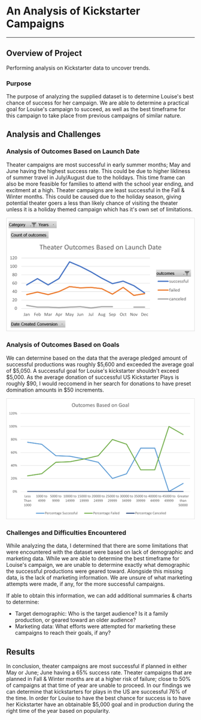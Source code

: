 # An Analysis of Kickstarter Campaigns

---

## Overview of Project
Performing analysis on Kickstarter data to uncover trends.
### Purpose
  The purpose of analyzing the supplied dataset is to determine Louise's best chance of success for her campaign. We are able to determine a practical goal for Louise's campaign to succeed, as well as the best timeframe for this campaign to take place from previous campaigns of similar nature.
## Analysis and Challenges

### Analysis of Outcomes Based on Launch Date
   Theater campaigns are most successful in early summer months; May and June having the highest success rate. This could be due to higher likliness of summer travel in July/August due to the holidays. This time frame can also be more feasible for families to attend with the school year ending, and excitment at a high.
   Theater campaigns are least successful in the Fall & Winter months. This could be caused due to the holiday season, giving potential theater goers a less than likely chance of visiting the theater unless it is a holiday themed campaign which has it's own set of limitations.

![Theater_Outcomes_vs_Launch](https://raw.githubusercontent.com/aquinn107/kickstarter-analysis/main/Resources/Theater%20Outcomes%20vs%20Launch.png)

### Analysis of Outcomes Based on Goals
   We can determine based on the data that the average pledged amount of successful productions was roughly $5,600 and exceeded the average goal of $5,050. A successful goal for Louise's kickstarter shouldn't exceed $5,000. As the average donation of successful US Kickstarter Plays is roughly $90, I would reccomend in her search for donations to have preset domination amounts in $50 increments.

![Outcomes_vs_Goals](https://raw.githubusercontent.com/aquinn107/kickstarter-analysis/main/Resources/Outcomes%20vs%20Goals.png)

### Challenges and Difficulties Encountered
   While analyzing the data, I determined that there are some limitations that were encountered with the dataset were based on lack of demographic and marketing data. While we are able to determine the best timeframe for Louise's campaign, we are unable to determine exactly what demographic the successful productions were geared toward. Alongside this missing data, is the lack of marketing information. We are unsure of what marketing attempts were made, if any, for the more successful campaigns. 

If able to obtain this information, we can add additional summaries & charts to determine:

- Target demographic: Who is the target audience? Is it a family production, or geared toward an older audience?
- Marketing data: What efforts were attempted for marketing these campaigns to reach their goals, if any?
## Results

   In conclusion, theater campaigns are most successful if planned in either May or June; June having a 65% success rate. Theater campaigns that are planned in Fall & Winter months are at a higher risk of failure; close to 50% of campaigns at that time of year are unable to proceed. In our findings we can determine that kickstarters for plays in the US are successful 76% of the time. In order for Louise to have the best chance for success is to have her Kickstarter have an obtainable $5,000 goal and in production during the right time of the year based on popularity.




